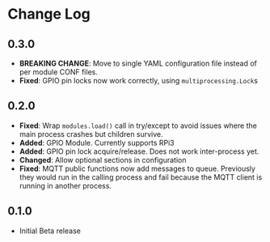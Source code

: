 # Change Log

## 0.3.0

* __BREAKING CHANGE__: Move to single YAML configuration file instead of per module CONF files.
* __Fixed__: GPIO pin locks now work correctly, using `multiprocessing.Lock`s

## 0.2.0

* __Fixed__: Wrap `modules.load()` call in try/except to avoid issues where the main process crashes but children survive.
* __Added__: GPIO Module. Currently supports RPi3
* __Added__: GPIO pin lock acquire/release. Does not work inter-process yet.
* __Changed__: Allow optional sections in configuration
* __Fixed__: MQTT public functions now add messages to queue.
  Previously they would run in the calling process and fail because the MQTT client is running in another process.

## 0.1.0

* Initial Beta release
